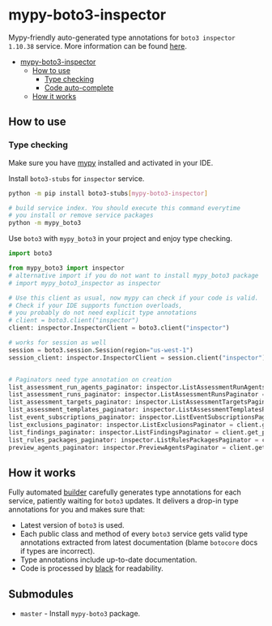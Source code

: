 # mypy-boto3-inspector

Mypy-friendly auto-generated type annotations for `boto3 inspector 1.10.38` service.
More information can be found [here](https://github.com/vemel/mypy_boto3).

- [mypy-boto3-inspector](#mypy-boto3-inspector)
  - [How to use](#how-to-use)
    - [Type checking](#type-checking)
    - [Code auto-complete](#code-auto-complete)
  - [How it works](#how-it-works)

## How to use

### Type checking

Make sure you have [mypy](https://github.com/python/mypy) installed and activated in your IDE.

Install `boto3-stubs` for `inspector` service.

```bash
python -m pip install boto3-stubs[mypy-boto3-inspector]

# build service index. You should execute this command everytime
# you install or remove service packages
python -m mypy_boto3
```

Use `boto3` with `mypy_boto3` in your project and enjoy type checking.

```python
import boto3

from mypy_boto3 import inspector
# alternative import if you do not want to install mypy_boto3 package
# import mypy_boto3_inspector as inspector

# Use this client as usual, now mypy can check if your code is valid.
# Check if your IDE supports function overloads,
# you probably do not need explicit type annotations
# client = boto3.client("inspector")
client: inspector.InspectorClient = boto3.client("inspector")

# works for session as well
session = boto3.session.Session(region="us-west-1")
session_client: inspector.InspectorClient = session.client("inspector")


# Paginators need type annotation on creation
list_assessment_run_agents_paginator: inspector.ListAssessmentRunAgentsPaginator = client.get_paginator("list_assessment_run_agents")
list_assessment_runs_paginator: inspector.ListAssessmentRunsPaginator = client.get_paginator("list_assessment_runs")
list_assessment_targets_paginator: inspector.ListAssessmentTargetsPaginator = client.get_paginator("list_assessment_targets")
list_assessment_templates_paginator: inspector.ListAssessmentTemplatesPaginator = client.get_paginator("list_assessment_templates")
list_event_subscriptions_paginator: inspector.ListEventSubscriptionsPaginator = client.get_paginator("list_event_subscriptions")
list_exclusions_paginator: inspector.ListExclusionsPaginator = client.get_paginator("list_exclusions")
list_findings_paginator: inspector.ListFindingsPaginator = client.get_paginator("list_findings")
list_rules_packages_paginator: inspector.ListRulesPackagesPaginator = client.get_paginator("list_rules_packages")
preview_agents_paginator: inspector.PreviewAgentsPaginator = client.get_paginator("preview_agents")
```

## How it works

Fully automated [builder](https://github.com/vemel/mypy_boto3) carefully generates
type annotations for each service, patiently waiting for `boto3` updates. It delivers
a drop-in type annotations for you and makes sure that:

- Latest version of `boto3` is used.
- Each public class and method of every `boto3` service gets valid type annotations
  extracted from latest documentation (blame `botocore` docs if types are incorrect).
- Type annotations include up-to-date documentation.
- Code is processed by [black](https://github.com/psf/black) for readability.

## Submodules

- `master` - Install `mypy-boto3` package.